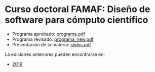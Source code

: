 # Curso doctoral FAMAF: Diseño de software para cómputo científico

- Programa aprobado: [programa.pdf](programa.pdf)
- Programa revisado: [programa_new.pdf](programa_new.pdf)
- Presentación de la materia: [slides.pdf](slides.pdf)

La ediciones anteriores pueden encontrarse en:

- [2019](https://github.com/leliel12/diseno_sci_sfw/tree/2019)
